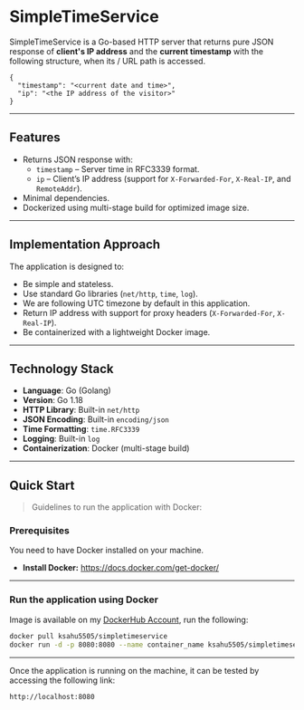 # SimpleTimeService

SimpleTimeService is a Go-based HTTP server that returns pure JSON response of **client's IP address** and the **current timestamp** with the following structure, when its / URL path is accessed.

```
{
  "timestamp": "<current date and time>",
  "ip": "<the IP address of the visitor>"
}
```

---

## Features

- Returns JSON response with:
  - `timestamp` – Server time in RFC3339 format.
  - `ip` – Client’s IP address (support for `X-Forwarded-For`, `X-Real-IP`, and `RemoteAddr`).
- Minimal dependencies.
- Dockerized using multi-stage build for optimized image size.

---
## Implementation Approach

The application is designed to:
- Be simple and stateless.
- Use standard Go libraries (`net/http`, `time`, `log`).
- We are following UTC timezone by default in this application.
- Return IP address with support for proxy headers (`X-Forwarded-For`, `X-Real-IP`).
- Be containerized with a lightweight Docker image.

---

## Technology Stack

- **Language**: Go (Golang)
- **Version**: Go 1.18
- **HTTP Library**: Built-in `net/http`
- **JSON Encoding**: Built-in `encoding/json`
- **Time Formatting**: `time.RFC3339`
- **Logging**: Built-in `log`
- **Containerization**: Docker (multi-stage build)

---

## Quick Start

> Guidelines to run the application with Docker:

### Prerequisites

You need to have Docker installed on your machine.

- **Install Docker:** https://docs.docker.com/get-docker/

---

### Run the application using Docker
Image is available on my [DockerHub Account](https://hub.docker.com/u/ksahu5505), run the following:

```bash
docker pull ksahu5505/simpletimeservice
docker run -d -p 8080:8080 --name container_name ksahu5505/simpletimeservice
```
---
Once the application is running on the machine, it can be tested by accessing the following link:

`http://localhost:8080`
